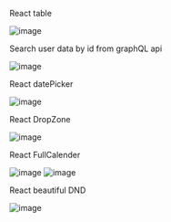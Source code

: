 React table

![image](https://github.com/RuchitaSenjaliya001/User-Diaries/assets/127396165/66200376-512d-4993-96c8-431252ae844a)

Search user data by id from graphQL api

![image](https://github.com/RuchitaSenjaliya001/User-Diaries/assets/127396165/39aa9438-cd59-40ed-9e6a-112f3d4aed59)

React datePicker

![image](https://github.com/RuchitaSenjaliya001/User-Diaries/assets/127396165/8f085fad-4b19-4e0a-9a20-4e11fb8e8bf1)

React DropZone

![image](https://github.com/RuchitaSenjaliya001/User-Diaries/assets/127396165/07dbfef0-73b5-4772-8035-a81dcef13d55)

React FullCalender

![image](https://github.com/RuchitaSenjaliya001/User-Diaries/assets/127396165/dc254462-0727-4491-b9a5-18685a136c6d)
![image](https://github.com/RuchitaSenjaliya001/User-Diaries/assets/127396165/5ac7a93f-ea5f-4dbf-a8a9-017d4dea4042)

React beautiful DND

![image](https://github.com/RuchitaSenjaliya001/User-Diaries/assets/127396165/b77a4861-84e2-49ba-9303-91481c1dae96)
